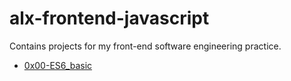 # alx-frontend-javascript
Contains projects for my front-end software engineering practice.

+ [0x00-ES6_basic](./0x00-ES6_basi)
